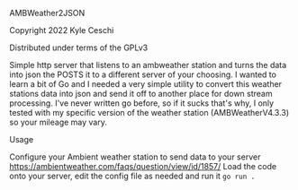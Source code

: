 AMBWeather2JSON

Copyright 2022 Kyle Ceschi

Distributed under terms of the GPLv3

Simple http server that listens to an ambweather station and turns the data into json the POSTS it to a different server of your choosing. I wanted to learn a bit of Go and I needed a very simple utility to convert this weather stations data into json and send it off to another place for down stream processing. I've never written go before, so if it sucks that's why, I only tested with my specific version of the weather station (AMBWeatherV4.3.3) so your mileage may vary.



Usage 

Configure your Ambient weather station to send data to your server
 https://ambientweather.com/faqs/question/view/id/1857/
Load the code onto your server, edit the config file as needed and run it
`go run .` 
